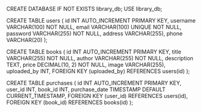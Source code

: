 CREATE DATABASE IF NOT EXISTS library_db;
USE library_db;

CREATE TABLE users (
    id INT AUTO_INCREMENT PRIMARY KEY,
    username VARCHAR(100) NOT NULL,
    email VARCHAR(100) UNIQUE NOT NULL,
    password VARCHAR(255) NOT NULL,
    address VARCHAR(255),
    phone VARCHAR(20)
);

CREATE TABLE books (
    id INT AUTO_INCREMENT PRIMARY KEY,
    title VARCHAR(255) NOT NULL,
    author VARCHAR(255) NOT NULL,
    description TEXT,
    price DECIMAL(10, 2) NOT NULL,
    image VARCHAR(255),
    uploaded_by INT,
    FOREIGN KEY (uploaded_by) REFERENCES users(id)
);

CREATE TABLE purchases (
    id INT AUTO_INCREMENT PRIMARY KEY,
    user_id INT,
    book_id INT,
    purchase_date TIMESTAMP DEFAULT CURRENT_TIMESTAMP,
    FOREIGN KEY (user_id) REFERENCES users(id),
    FOREIGN KEY (book_id) REFERENCES books(id)
);
